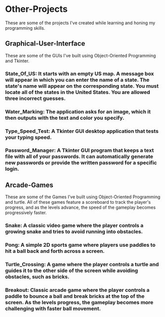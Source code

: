 # Other-Projects
These are some of the projects I've created while learning and honing my programming skills.

## Graphical-User-Interface
These are some of the GUIs I've built using Object-Oriented Programming and Tkinter.

### State_Of_US: It starts with an empty US map. A message box will appear in which you can enter the name of a state. The state's name will appear on the corresponding state. You must locate all of the states in the United States. You are allowed three incorrect guesses.

### Water_Marking: The application asks for an image, which it then outputs with the text and color you specify.

### Type_Speed_Test: A Tkinter GUI desktop application that tests your typing speed.

### Password_Manager: A Tkinter GUI program that keeps a text file with all of your passwords. It can automatically generate new passwords or provide the written password for a specific login.

## Arcade-Games
These are some of the Games I've built using Object-Oriented Programming and turtle. All of these games feature a scoreboard to track the player's progress, and as the levels advance, the speed of the gameplay becomes progressively faster.

### Snake: A classic video game where the player controls a growing snake and tries to avoid running into obstacles.

### Pong: A simple 2D sports game where players use paddles to hit a ball back and forth across a screen.

### Turtle_Crossing: A game where the player controls a turtle and guides it to the other side of the screen while avoiding obstacles, such as bricks.

### Breakout: Classic arcade game where the player controls a paddle to bounce a ball and break bricks at the top of the screen. As the levels progress, the gameplay becomes more challenging with faster ball movement.
